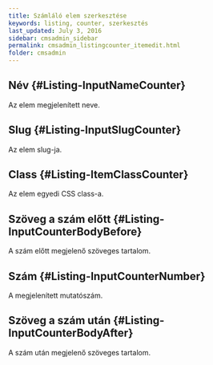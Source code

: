 ```yaml
---
title: Számláló elem szerkesztése
keywords: listing, counter, szerkesztés
last_updated: July 3, 2016
sidebar: cmsadmin_sidebar
permalink: cmsadmin_listingcounter_itemedit.html
folder: cmsadmin
---
```


## Név {#Listing-InputNameCounter}

Az elem megjelenített neve.

## Slug {#Listing-InputSlugCounter}

Az elem slug-ja.

## Class {#Listing-ItemClassCounter}

Az elem egyedi CSS class-a.

## Szöveg a szám előtt {#Listing-InputCounterBodyBefore}

A szám előtt megjelenő szöveges tartalom.

## Szám {#Listing-InputCounterNumber}

A megjelenített mutatószám.

## Szöveg a szám után {#Listing-InputCounterBodyAfter}

A szám után megjelenő szöveges tartalom.

